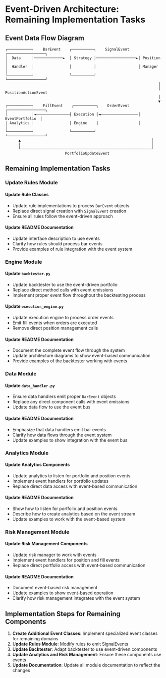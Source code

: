 # Event-Driven Architecture: Remaining Implementation Tasks

## Event Data Flow Diagram

```
┌───────────┐    BarEvent    ┌──────────┐    SignalEvent    ┌─────────────────┐
│  Data     │─────────────►  │ Strategy │──────────────────►│ Position        │
│  Handler  │                │          │                   │ Manager         │
└───────────┘                └──────────┘                   └─────────────────┘
                                                                     │
                                                                     │ PositionActionEvent
                                                                     │
                                                                     ▼
┌───────────┐    FillEvent    ┌──────────┐    OrderEvent    ┌─────────────────┐
│           │◄───────────────┤ Execution │◄─────────────────│ EventPortfolio  │
│ Analytics │                │ Engine    │                  │                 │
└───────────┘                └──────────┘                  └─────────────────┘
      ▲                                                           │
      │                                                           │
      └───────────────────────────────────────────────────────────┘
                           PortfolioUpdateEvent
```

## Remaining Implementation Tasks

### Update Rules Module

#### Update Rule Classes
- Update rule implementations to process `BarEvent` objects
- Replace direct signal creation with `SignalEvent` creation
- Ensure all rules follow the event-driven approach

#### Update README Documentation
- Update interface description to use events
- Clarify how rules should process bar events
- Provide examples of rule integration with the event system

### Engine Module

#### Update `backtester.py`
- Update backtester to use the event-driven portfolio
- Replace direct method calls with event emissions
- Implement proper event flow throughout the backtesting process

#### Update `execution_engine.py`
- Update execution engine to process order events
- Emit fill events when orders are executed
- Remove direct position management calls

#### Update README Documentation
- Document the complete event flow through the system
- Update architecture diagrams to show event-based communication
- Provide examples of the backtester working with events

### Data Module

#### Update `data_handler.py`
- Ensure data handlers emit proper `BarEvent` objects
- Replace any direct component calls with event emissions
- Update data flow to use the event bus

#### Update README Documentation
- Emphasize that data handlers emit bar events
- Clarify how data flows through the event system
- Update examples to show integration with the event bus

### Analytics Module

#### Update Analytics Components
- Update analytics to listen for portfolio and position events
- Implement event handlers for portfolio updates
- Replace direct data access with event-based communication

#### Update README Documentation
- Show how to listen for portfolio and position events
- Describe how to create analytics based on the event stream
- Update examples to work with the event-based system

### Risk Management Module

#### Update Risk Management Components
- Update risk manager to work with events
- Implement event handlers for position and fill events
- Replace direct portfolio access with event-based communication

#### Update README Documentation
- Document event-based risk management
- Update examples to show event-based operation
- Clarify how risk management integrates with the event system

## Implementation Steps for Remaining Components

1. **Create Additional Event Classes**: Implement specialized event classes for remaining domains
2. **Update Rules Module**: Modify rules to emit SignalEvents
3. **Update Backtester**: Adapt backtester to use event-driven components
4. **Update Analytics and Risk Management**: Ensure these components use events
5. **Update Documentation**: Update all module documentation to reflect the changes